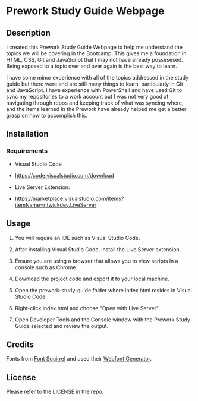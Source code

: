 # Prework Study Guide Webpage

## Description

I created this Prework Study Guide Webpage to help me understand the topics we will be covering in the Bootcamp. This gives me a foundation in HTML, CSS, Git and JavaScript that I may not have already possesesed. Being exposed to a topic over and over again is the best way to learn.

I have some minor experience with all of the topics addressed in the study guide but there were and are still many things to learn, particularly in Git and JavaScript. I have experience with PowerShell and have used Git to sync my repositories to a work account but I was not very good at navigating through repos and keeping track of what was syncing where, and the items learned in the Prework have already helped me get a better grasp on how to accomplish this.

## Installation

### Requirements

- Visual Studio Code 
 - https://code.visualstudio.com/download

- Live Server Extension:
 - https://marketplace.visualstudio.com/items?itemName=ritwickdey.LiveServer

## Usage

1. You will require an IDE such as Visual Studio Code. 

2. After installing Visual Studio Code, install the Live Server extension.

3. Ensure you are using a browser that allows you to view scripts in a console such as Chrome.

4. Download the project code and export it to your local machine.

5. Open the prework-study-guide folder where index.html resides in Visual Studio Code.

6. Right-click index.html and choose "Open with Live Server".

7. Open Developer Tools and the Console window with the Prework Study Guide selected and review the output.

## Credits

Fonts from [Font Squirrel](https://www.fontsquirrel.com/) and used their [Webfont Generator](https://www.fontsquirrel.com/tools/webfont-generator).

## License

Please refer to the LICENSE in the repo.